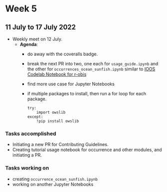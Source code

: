 # Week 5
## 11 July to 17 July 2022
+ Weekly meet on 12 July.
    + **Agenda**:
        + do away with the coveralls badge.
        + break the next PR into two, one each for `usage_guide.ipynb` and the other for `occurrences_ocean_sunfish.ipynb` similar to [IOOS Codelab Notebook for r-obis](https://ioos.github.io/ioos_code_lab/content/code_gallery/data_access_notebooks/2018-02-20-obis.html)
        + find more use case for Jupyter Notebooks
        + if multiple packages to install, then run a for loop for each package.

	        ```
          try:
	            import owslib
	        except:
	            !pip install owslib
          ```

### Tasks accomplished
+ Initiating a new PR for Contributing Guidelines.
+ Creating tutorial usage notebook for occurrence and other modules, and initiating a PR.

### Tasks working on
+ creating `occurrence_ocean_sunfish.ipynb`
+ working on another Jupyter Notebooks